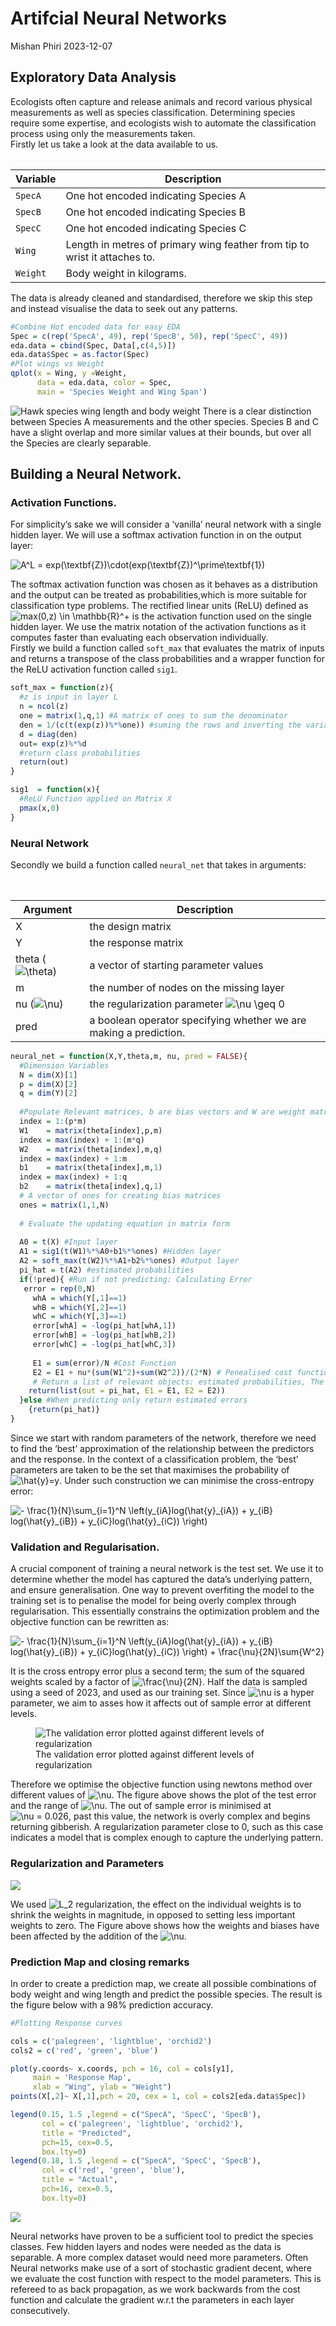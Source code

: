 Artifcial Neural Networks
================
Mishan Phiri
2023-12-07

## Exploratory Data Analysis

Ecologists often capture and release animals and record various physical
measurements as well as species classification. Determining species
require some expertise, and ecologists wish to automate the
classification process using only the measurements taken.  
Firstly let us take a look at the data available to us.

<table>

| Variable | Description                                                                |
|----------|----------------------------------------------------------------------------|
| `SpecA`  | One hot encoded indicating Species A                                       |
| `SpecB`  | One hot encoded indicating Species B                                       |
| `SpecC`  | One hot encoded indicating Species C                                       |
| `Wing`   | Length in metres of primary wing feather from tip to wrist it attaches to. |
| `Weight` | Body weight in kilograms.                                                  |

<table>

The data is already cleaned and standardised, therefore we skip this
step and instead visualise the data to seek out any patterns.

``` r
#Combine Hot encoded data for easy EDA
Spec = c(rep('SpecA', 49), rep('SpecB', 50), rep('SpecC', 49)) 
eda.data = cbind(Spec, Data[,c(4,5)])
eda.data$Spec = as.factor(Spec)
#Plot wings vs Weight
qplot(x = Wing, y =Weight,
      data = eda.data, color = Spec,
      main = 'Species Weight and Wing Span')
```

![Hawk species wing length and body
weight](images/eda-1.png) There is a clear distinction
between Species A measurements and the other species. Species B and C
have a slight overlap and more similar values at their bounds, but over
all the Species are clearly separable.

## Building a Neural Network.

### Activation Functions.

For simplicity’s sake we will consider a ‘vanilla’ neural network with a
single hidden layer. We will use a softmax activation function in on the
output layer:  

![A^L = exp(\textbf{Z})\cdot(exp(\textbf{Z})^\prime\textbf{1})](https://latex.codecogs.com/png.image?%5Cdpi%7B110%7D&space;%5Cbg_white&space;A%5EL%20%3D%20exp%28%5Ctextbf%7BZ%7D%29%5Ccdot%28exp%28%5Ctextbf%7BZ%7D%29%5E%5Cprime%5Ctextbf%7B1%7D%29 "A^L = exp(\textbf{Z})\cdot(exp(\textbf{Z})^\prime\textbf{1})")

The softmax activation function was chosen as it behaves as a
distribution and the output can be treated as probabilities,which is
more suitable for classification type problems. The rectified linear
units (ReLU) defined as
![max(0,z) \in \mathbb{R}^+](https://latex.codecogs.com/png.image?%5Cdpi%7B110%7D&space;%5Cbg_white&space;max%280%2Cz%29%20%5Cin%20%5Cmathbb%7BR%7D%5E%2B "max(0,z) \in \mathbb{R}^+")
is the activation function used on the single hidden layer. We use the
matrix notation of the activation functions as it computes faster than
evaluating each observation individually.  
Firstly we build a function called `soft_max` that evaluates the matrix
of inputs and returns a transpose of the class probabilities and a
wrapper function for the ReLU activation function called `sig1`.

``` r
soft_max = function(z){
  #z is input in layer L
  n = ncol(z)
  one = matrix(1,q,1) #A matrix of ones to sum the denominator
  den = 1/(c(t(exp(z))%*%one)) #suming the rows and inverting the variables
  d = diag(den)
  out= exp(z)%*%d 
  #return class probabilities
  return(out)
}

sig1  = function(x){
  #ReLU Function applied on Matrix X
  pmax(x,0)
}
```

### Neural Network

Secondly we build a function called `neural_net` that takes in
arguments:

<table>

| Argument                                                                                                          | Description                                                                                                                                              |
|-------------------------------------------------------------------------------------------------------------------|----------------------------------------------------------------------------------------------------------------------------------------------------------|
| X                                                                                                                 | the design matrix                                                                                                                                        |
| Y                                                                                                                 | the response matrix                                                                                                                                      |
| theta (![\theta](https://latex.codecogs.com/png.image?%5Cdpi%7B110%7D&space;%5Cbg_white&space;%5Ctheta "\theta")) | a vector of starting parameter values                                                                                                                    |
| m                                                                                                                 | the number of nodes on the missing layer                                                                                                                 |
| nu (![\nu](https://latex.codecogs.com/png.image?%5Cdpi%7B110%7D&space;%5Cbg_white&space;%5Cnu "\nu"))             | the regularization parameter ![\nu \geq 0](https://latex.codecogs.com/png.image?%5Cdpi%7B110%7D&space;%5Cbg_white&space;%5Cnu%20%5Cgeq%200 "\nu \geq 0") |
| pred                                                                                                              | a boolean operator specifying whether we are making a prediction.                                                                                        |

<table>

``` r
neural_net = function(X,Y,theta,m, nu, pred = FALSE){
  #Dimension Variables
  N = dim(X)[1]
  p = dim(X)[2]
  q = dim(Y)[2]
  
  #Populate Relevant matrices, b are bias vectors and W are weight matrices
  index = 1:(p*m)
  W1    = matrix(theta[index],p,m)
  index = max(index) + 1:(m*q)
  W2    = matrix(theta[index],m,q)
  index = max(index) + 1:m
  b1    = matrix(theta[index],m,1)
  index = max(index) + 1:q
  b2    = matrix(theta[index],q,1)
  # A vector of ones for creating bias matrices
  ones = matrix(1,1,N)
  
  # Evaluate the updating equation in matrix form
 
  A0 = t(X) #Input layer
  A1 = sig1(t(W1)%*%A0+b1%*%ones) #Hidden layer
  A2 = soft_max(t(W2)%*%A1+b2%*%ones) #Output layer
  pi_hat = t(A2) #estimated probabilities
  if(!pred){ #Run if not predicting: Calculating Error
   error = rep(0,N)
     whA = which(Y[,1]==1)
     whB = which(Y[,2]==1)
     whC = which(Y[,3]==1)
     error[whA] = -log(pi_hat[whA,1])
     error[whB] = -log(pi_hat[whB,2])
     error[whC] = -log(pi_hat[whC,3])
    
     E1 = sum(error)/N #Cost Function
     E2 = E1 + nu*(sum(W1^2)+sum(W2^2))/(2*N) # Penealised cost function
     # Return a list of relevant objects: estimated probabilities, The error and penalised error
    return(list(out = pi_hat, E1 = E1, E2 = E2))
  }else #When predicting only return estimated errors
    {return(pi_hat)}
}
```

Since we start with random parameters of the network, therefore we need
to find the ‘best’ approximation of the relationship between the
predictors and the response. In the context of a classification problem,
the ‘best’ parameters are taken to be the set that maximises the
probability of
![\hat{y}=y](https://latex.codecogs.com/png.image?%5Cdpi%7B110%7D&space;%5Cbg_white&space;%5Chat%7By%7D%3Dy "\hat{y}=y").
Under such construction we can minimise the cross-entropy error:

![- \frac{1}{N}\sum\_{i=1}^N \left(y\_{iA}log(\hat{y}\_{iA}) + y\_{iB} log(\hat{y}\_{iB}) + y\_{iC}log(\hat{y}\_{iC}) \right)](https://latex.codecogs.com/png.image?%5Cdpi%7B110%7D&space;%5Cbg_white&space;-%20%5Cfrac%7B1%7D%7BN%7D%5Csum_%7Bi%3D1%7D%5EN%20%5Cleft%28y_%7BiA%7Dlog%28%5Chat%7By%7D_%7BiA%7D%29%20%2B%20y_%7BiB%7D%20log%28%5Chat%7By%7D_%7BiB%7D%29%20%2B%20y_%7BiC%7Dlog%28%5Chat%7By%7D_%7BiC%7D%29%20%5Cright%29 "- \frac{1}{N}\sum_{i=1}^N \left(y_{iA}log(\hat{y}_{iA}) + y_{iB} log(\hat{y}_{iB}) + y_{iC}log(\hat{y}_{iC}) \right)")

### Validation and Regularisation.

A crucial component of training a neural network is the test set. We use
it to determine whether the model has captured the data’s underlying
pattern, and ensure generalisation. One way to prevent overfiting the
model to the training set is to penalise the model for being overly
complex through regularisation. This essentially constrains the
optimization problem and the objective function can be rewritten as:

![- \frac{1}{N}\sum\_{i=1}^N \left(y\_{iA}log(\hat{y}\_{iA}) + y\_{iB} log(\hat{y}\_{iB}) + y\_{iC}log(\hat{y}\_{iC}) \right) + \frac{\nu}{2N}\sum{W^2}](https://latex.codecogs.com/png.image?%5Cdpi%7B110%7D&space;%5Cbg_white&space;-%20%5Cfrac%7B1%7D%7BN%7D%5Csum_%7Bi%3D1%7D%5EN%20%5Cleft%28y_%7BiA%7Dlog%28%5Chat%7By%7D_%7BiA%7D%29%20%2B%20y_%7BiB%7D%20log%28%5Chat%7By%7D_%7BiB%7D%29%20%2B%20y_%7BiC%7Dlog%28%5Chat%7By%7D_%7BiC%7D%29%20%5Cright%29%20%2B%20%5Cfrac%7B%5Cnu%7D%7B2N%7D%5Csum%7BW%5E2%7D "- \frac{1}{N}\sum_{i=1}^N \left(y_{iA}log(\hat{y}_{iA}) + y_{iB} log(\hat{y}_{iB}) + y_{iC}log(\hat{y}_{iC}) \right) + \frac{\nu}{2N}\sum{W^2}")

It is the cross entropy error plus a second term; the sum of the squared
weights scaled by a factor of
![\frac{\nu}{2N}](https://latex.codecogs.com/png.image?%5Cdpi%7B110%7D&space;%5Cbg_white&space;%5Cfrac%7B%5Cnu%7D%7B2N%7D "\frac{\nu}{2N}").
Half the data is sampled using a seed of 2023, and used as our training
set. Since
![\nu](https://latex.codecogs.com/png.image?%5Cdpi%7B110%7D&space;%5Cbg_white&space;%5Cnu "\nu")
is a hyper parameter, we aim to asses how it affects out of sample error
at different levels.

<figure>
<img src="images/select%20nu-1.png"
alt="The validation error plotted against different levels of regularization" />
<figcaption aria-hidden="true">The validation error plotted against
different levels of regularization</figcaption>
</figure>

Therefore we optimise the objective function using newtons method over
different values of
![\nu](https://latex.codecogs.com/png.image?%5Cdpi%7B110%7D&space;%5Cbg_white&space;%5Cnu "\nu").
The figure above shows the plot of the test error and the range of
![\nu](https://latex.codecogs.com/png.image?%5Cdpi%7B110%7D&space;%5Cbg_white&space;%5Cnu "\nu").
The out of sample error is minimised at
![\nu = 0.026](https://latex.codecogs.com/png.image?%5Cdpi%7B110%7D&space;%5Cbg_white&space;%5Cnu%20%3D%200.026 "\nu = 0.026"),
past this value, the network is overly complex and begins returning
gibberish. A regularization parameter close to 0, such as this case
indicates a model that is complex enough to capture the underlying
pattern.

### Regularization and Parameters

![](images/parameters-1.png)<!-- -->

We used
![L_2](https://latex.codecogs.com/png.image?%5Cdpi%7B110%7D&space;%5Cbg_white&space;L_2 "L_2")
regularization, the effect on the individual weights is to shrink the
weights in magnitude, in opposed to setting less important weights to
zero. The Figure above shows how the weights and biases have been
affected by the addition of the
![\nu](https://latex.codecogs.com/png.image?%5Cdpi%7B110%7D&space;%5Cbg_white&space;%5Cnu "\nu").

### Prediction Map and closing remarks

In order to create a prediction map, we create all possible combinations
of body weight and wing length and predict the possible species. The
result is the figure below with a 98% prediction accuracy.

``` r
#Plotting Response curves

cols = c('palegreen', 'lightblue', 'orchid2')
cols2 = c('red', 'green', 'blue')

plot(y.coords~ x.coords, pch = 16, col = cols[y1],
     main = 'Response Map', 
     xlab = "Wing", ylab = "Weight")
points(X[,2]~ X[,1],pch = 20, cex = 1, col = cols2[eda.data$Spec])

legend(0.15, 1.5 ,legend = c("SpecA", 'SpecC', 'SpecB'),
       col = c('palegreen', 'lightblue', 'orchid2'),
       title = "Predicted",
       pch=15, cex=0.5,
       box.lty=0)
legend(0.18, 1.5 ,legend = c("SpecA", 'SpecC', 'SpecB'),
       col = c('red', 'green', 'blue'),
       title = "Actual",
       pch=16, cex=0.5,
       box.lty=0)
```

![](images/response%20heatmap-1.png)<!-- -->

Neural networks have proven to be a sufficient tool to predict the
species classes. Few hidden layers and nodes were needed as the data is
separable. A more complex dataset would need more parameters. Often
Neural networks make use of a sort of stochastic gradient decent, where
we evaluate the cost function with respect to the model parameters. This
is refereed to as back propagation, as we work backwards from the cost
function and calculate the gradient w.r.t the parameters in each layer
consecutively.
